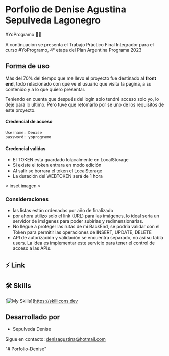 # Porfolio de Denise Agustina Sepulveda Lagonegro

#YoProgramo 👩‍💻 

A continuación se presenta el  Trabajo Práctico Final Integrador para el curso #YoProgramo, 4° etapa del Plan Argentina Programa 2023


## Forma de uso 

Más del 70% del tiempo que me llevo el proyecto fue destinado al **front end**, todo relacionado con que ve el usuario que visita la pagina, a su contenido y a lo que quiero presentar.

Teniendo en cuenta que después del login solo tendré acceso solo yo, lo deje para lo ultimo. Pero tuve que retomarlo por se uno de los requisitos de este proyecto.

#### Credencial de acceso

```
Username: Denise
password: yoprogramo
```

#### Credencial validas

- El TOKEN esta guardado lolacalmente en LocalStorage
- Si existe el token entrara en modo edición 
- Al salir se borrara el token el LocalStorage
- La duración del WEBTOKEN será de 1 hora

< inset imagen >

### Consideraciones
- las listas están ordenadas por año de finalizado
- por ahora utilizo solo el link (URL) para las imágenes, lo ideal seria un servidor de imágenes para poder subirlas y redimensionarlas.
- No llegue  a proteger las rutas de mi BackEnd, se podría validar con el Token para permitir las operaciones de INSERT, UPDATE, DELETE
- API de autorización y validación se encuentra separado, no así su tabla users. La idea es implementar este servicio para tener el control de acceso a las APIs.



## ⚡ Link 


    
## 🛠 Skills


[![My Skills](https://skillicons.dev/icons?i=js,html,css,git,bootstrap,angular,typescript,github,mysql,spring,vscode)](https://skillicons.dev

## Desarrollado por 
- Sepulveda Denise

Sigue en contacto: denisagustina@hotmail.com 

"# Porfolio-Denise" 
